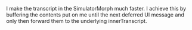 I make the transcript in the SimulatorMorph much faster. I achieve this by buffering the contents put on me until the next deferred UI message and only then forward them to the underlying innerTranscript.